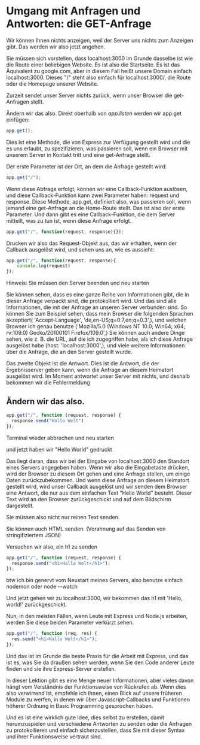 # Umgang mit Anfragen und Antworten: die GET-Anfrage

Wir können Ihnen nichts anzeigen, weil der Server uns nichts zum Anzeigen gibt. Das werden wir also jetzt angehen.

Sie müssen sich vorstellen, dass localhost:3000 im Grunde dasselbe ist wie die Route einer beliebigen Website. Es ist also die Startseite. Es ist das Äquivalent zu google.com, aber in diesem Fall heißt unsere Domain einfach localhost:3000. Dieses "/" steht also einfach für localhost:3000/, die Route oder die Homepage unserer Website.

Zurzeit sendet unser Server nichts zurück, wenn unser Browser die get-Anfragen stellt.

Ändern wir das also. Direkt oberhalb von _app.listen_ werden wir app.get einfügen:

```js
app.get();
```

Dies ist eine Methode, die von Express zur Verfügung gestellt wird und die es uns erlaubt, zu spezifizieren, was passieren soll, wenn ein Browser mit unserem Server in Kontakt tritt und eine get-Anfrage stellt.

Der erste Parameter ist der Ort, an dem die Anfrage gestellt wird:
```js
app.get("/");
```

Wenn diese Abfrage erfolgt, können wir eine Callback-Funktion auslösen, und diese Callback-Funktion kann zwei Parameter haben: request und response.
Diese Methode, app.get, definiert also, was passieren soll, wenn jemand eine get-Anfrage an die Home-Route stellt. Das ist also der erste Parameter.
Und dann gibt es eine Callback-Funktion, die dem Server mitteilt, was zu tun ist, wenn diese Anfrage erfolgt.
```js
app.get("/", function(request, response){});
```
Drucken wir also das Request-Objekt aus, das wir erhalten, wenn der Callback ausgelöst wird, und sehen uns an, wie es aussieht:
```js
app.get("/", function(request, response){
    console.log(request)
});
```

Hinweis: Sie müssen den Server beenden und neu starten

Sie können sehen, dass es eine ganze Reihe von Informationen gibt, die in dieser Anfrage verpackt sind, die protokolliert wird. Und das sind alle Informationen, die mit der Anfrage an unseren Server verbunden sind. So können Sie zum Beispiel sehen, dass mein Browser die folgenden Sprachen akzeptiert( 'Accept-Language',
    'de,en-US;q=0.7,en;q=0.3',), und welchen Browser ich genau benutze ('Mozilla/5.0 (Windows NT 10.0; Win64; x64; rv:109.0) Gecko/20100101 Firefox/109.0',) 
    Sie können auch andere Dinge sehen, wie z. B. die URL, auf die ich zugegriffen habe, als ich diese Anfrage ausgelöst habe (host: 'localhost:3000',),
und viele weitere Informationen über die Anfrage, die an den Server gestellt wurde.

Das zweite Objekt ist die Antwort.
Dies ist die Antwort, die der Ergebnisserver geben kann, wenn die Anfrage an diesem Heimatort ausgelöst wird. Im Moment antwortet unser Server mit nichts, und deshalb bekommen wir die Fehlermeldung

## Ändern wir das also.

```js
app.get("/", function (request, response) {
  response.send("Hallo Welt")
});
```

Terminal wieder abbrechen und neu starten

und jetzt haben wir "Hello World" gedruckt


Das liegt daran, dass wir bei der Eingabe von localhost:3000 den Standort eines Servers angegeben haben. Wenn wir also die Eingabetaste drücken, wird der Browser zu diesem Ort gehen und eine Anfrage stellen, um einige Daten zurückzubekommen. Und wenn diese Anfrage an diesem Heimatort gestellt wird, wird unser Callback ausgelöst und wir senden dem Browser eine Antwort, die nur aus dem einfachen Text "Hello World" besteht. Dieser Text wird an den Browser zurückgeschickt und auf dem Bildschirm dargestellt.

Sie müssen also nicht nur reinen Text senden.

Sie können auch HTML senden. (Vorahnung auf das Senden von stringifiziertem JSON)

Versuchen wir also, ein h1 zu senden

```js
app.get("/", function (request, response) {
  response.send("<h1>Hallo Welt</h1>");
});
```
btw ich bin genervt vom Neustart meines Servers, also benutze einfach nodemon oder node --watch


Und jetzt gehen wir zu localhost:3000, wir bekommen das h1 mit 'Hello, world!' zurückgeschickt.

Nun, in den meisten Fällen, wenn Leute mit Express und Node.js arbeiten, werden Sie diese beiden Parameter verkürzt sehen.

```js
app.get("/", function (req, res) {
  res.send("<h1>Hallo Welt</h1>");
});
```

Und das ist im Grunde die beste Praxis für die Arbeit mit Express, und das ist es, was Sie da draußen sehen werden, wenn Sie den Code anderer Leute finden und sie ihre Express-Server erstellen.


In dieser Lektion gibt es eine Menge neuer Informationen, aber vieles davon hängt vom Verständnis der Funktionsweise von Rückrufen ab. Wenn dies also verwirrend ist, empfehle ich Ihnen, einen Blick auf unsere früheren Module zu werfen, in denen wir über Javascript-Callbacks und Funktionen höherer Ordnung in Basic Programming gesprochen haben.

Und es ist eine wirklich gute Idee, dies selbst zu erstellen, damit herumzuspielen und verschiedene Antworten zu senden oder die Anfragen zu protokollieren und einfach sicherzustellen, dass Sie mit dieser Syntax und ihrer Funktionsweise vertraut sind.